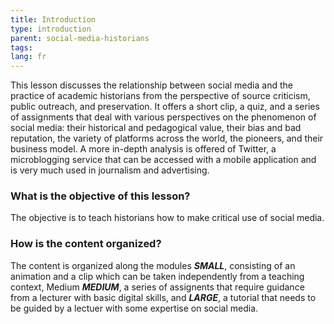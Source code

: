```yaml
---
title: Introduction
type: introduction
parent: social-media-historians
tags:
lang: fr
---
```

This lesson discusses the relationship between social media and the practice of academic historians from the perspective of source criticism, public outreach, and preservation. It offers a short clip, a quiz, and a series of assignments that deal with various perspectives on the phenomenon of social media: their historical and pedagogical value, their bias and bad reputation, the variety of platforms across the world, the pioneers, and their business model.
A more in-depth analysis is offered of Twitter, a microblogging service that can be accessed with a mobile application and is very much used in journalism and advertising.
<!-- more -->

### What is the objective of this lesson?
<!-- section-contents -->

The objective is to teach historians how to make critical use of social media.

<!-- section -->

### How is the content organized?
<!-- section-contents -->

The content is organized along the modules ***SMALL***, consisting of an animation and a clip which can be taken independently from a teaching context, Medium ***MEDIUM***, a series of assignents that require guidance from a lecturer with basic digital skills, and ***LARGE***, a tutorial that needs to be guided by a lectuer with some expertise on social media.

<!-- more -->
